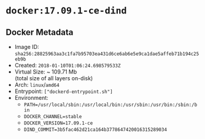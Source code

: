 # `docker:17.09.1-ce-dind`

## Docker Metadata

- Image ID: `sha256:28825963aa3c1fa7b95703ea431d6ce6ab6e5e9ca1dae5affeb71b194c25eb9b`
- Created: `2018-01-10T01:06:24.698579533Z`
- Virtual Size: ~ 109.71 Mb  
  (total size of all layers on-disk)
- Arch: `linux`/`amd64`
- Entrypoint: `["dockerd-entrypoint.sh"]`
- Environment:
  - `PATH=/usr/local/sbin:/usr/local/bin:/usr/sbin:/usr/bin:/sbin:/bin`
  - `DOCKER_CHANNEL=stable`
  - `DOCKER_VERSION=17.09.1-ce`
  - `DIND_COMMIT=3b5fac462d21ca164b3778647420016315289034`
